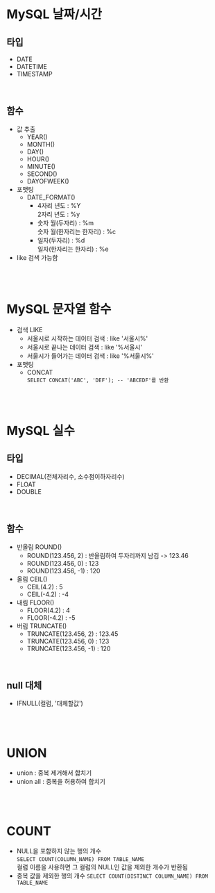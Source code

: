 # MySQL 날짜/시간
## 타입
- DATE
- DATETIME
- TIMESTAMP

<br/>

## 함수
- 값 추출
    - YEAR()
    - MONTH()
    - DAY()
    - HOUR()
    - MINUTE()
    - SECOND()
    - DAYOFWEEK()
- 포맷팅
    - DATE_FORMAT()  
        - 4자리 년도 : %Y  
          2자리 년도 : %y
        - 숫자 월(두자리) : %m   
          숫자 월(한자리는 한자리) : %c  
        - 일자(두자리) : %d  
          일자(한자리는 한자리) : %e  
- like 검색 가능함

<br/><br/>

# MySQL 문자열 함수
- 검색 LIKE
    - 서울시로 시작하는 데이터 검색 : like '서울시%'
    - 서울시로 끝나는 데이터 검색 : like '%서울시'
    - 서울시가 들어가는 데이터 검색 : like '%서울시%'
- 포맷팅
    - CONCAT  
      `SELECT CONCAT('ABC', 'DEF'); -- 'ABCEDF'를 반환`



<br/><br/>

# MySQL 실수
## 타입
- DECIMAL(전체자리수, 소수점이하자리수)
- FLOAT
- DOUBLE

<br/>

## 함수
- 반올림 ROUND()
    - ROUND(123.456, 2) : 반올림하여 두자리까지 남김 -> 123.46
    - ROUND(123.456, 0) : 123
    - ROUND(123.456, -1) : 120
- 올림 CEIL()
    - CEIL(4.2) : 5
    - CEIL(-4.2) : -4
- 내림 FLOOR()
    - FLOOR(4.2) : 4
    - FLOOR(-4.2) : -5
- 버림 TRUNCATE()
    - TRUNCATE(123.456, 2) : 123.45
    - TRUNCATE(123.456, 0) : 123
    - TRUNCATE(123.456, -1) : 120

<br/>

## null 대체
- IFNULL(컬럼, '대체할값')

<br/><br/>

# UNION
- union : 중복 제거해서 합치기
- union all : 중복을 허용하여 합치기

<br/><br/>

# COUNT
- NULL을 포함하지 않는 행의 개수   
  `SELECT COUNT(COLUMN_NAME) FROM TABLE_NAME`  
  컬럼 이름을 사용하면 그 컬럼의 NULL인 값을 제외한 개수가 반환됨
- 중복 값을 제외한 행의 개수
  `SELECT COUNT(DISTINCT COLUMN_NAME) FROM TABLE_NAME`
